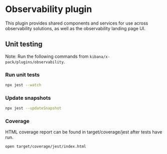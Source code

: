 # Observability plugin

This plugin provides shared components and services for use across observability solutions, as well as the observability landing page UI.

## Unit testing

Note: Run the following commands from `kibana/x-pack/plugins/observability`.

### Run unit tests

```bash
npx jest --watch
```

### Update snapshots

```bash
npx jest --updateSnapshot
```

### Coverage

HTML coverage report can be found in target/coverage/jest after tests have run.

```bash
open target/coverage/jest/index.html
```
